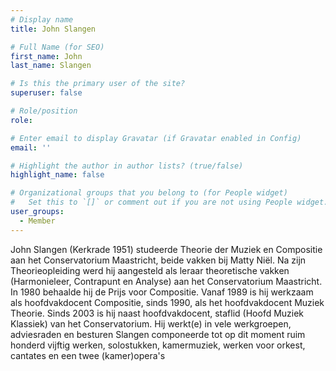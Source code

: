 ```yaml
---
# Display name
title: John Slangen

# Full Name (for SEO)
first_name: John
last_name: Slangen

# Is this the primary user of the site?
superuser: false

# Role/position
role: 

# Enter email to display Gravatar (if Gravatar enabled in Config)
email: ''

# Highlight the author in author lists? (true/false)
highlight_name: false

# Organizational groups that you belong to (for People widget)
#   Set this to `[]` or comment out if you are not using People widget.
user_groups:
  - Member
---
```


John Slangen (Kerkrade 1951) studeerde Theorie der Muziek en
Compositie aan het Conservatorium Maastricht, beide vakken bij Matty
Niël. Na zijn Theorieopleiding werd hij aangesteld als leraar
theoretische vakken (Harmonieleer, Contrapunt en Analyse) aan het
Conservatorium Maastricht. In 1980 behaalde hij de Prijs voor
Compositie. Vanaf 1989 is hij werkzaam als hoofdvakdocent Compositie,
sinds 1990, als het hoofdvakdocent Muziek Theorie. Sinds 2003 is hij
naast hoofdvakdocent, staflid (Hoofd Muziek Klassiek) van het
Conservatorium. Hij werkt(e) in vele werkgroepen, adviesraden en
besturen Slangen componeerde tot op dit moment ruim honderd vijftig
werken, solostukken, kamermuziek, werken voor orkest, cantates en een
twee (kamer)opera's